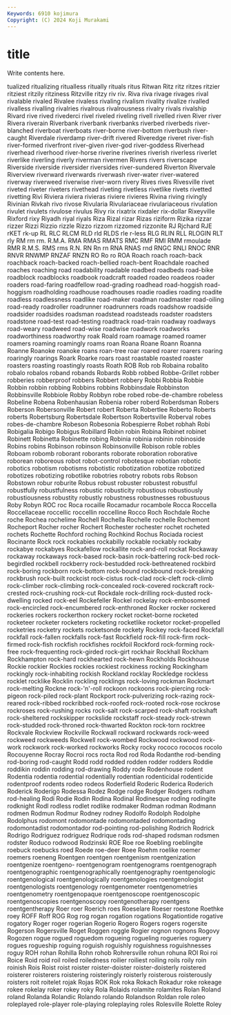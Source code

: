 ```yaml
---
Keywords: 6910 kojimura
Copyright: (C) 2024 Koji Murakami
---
```


# title

Write contents here.



tualized ritualizing ritualless ritually rituals ritus Ritwan Ritz
ritz ritzes ritzier ritziest ritzily ritziness Ritzville ritzy riv riv.
Riva riva rivage rivages rival rivalable rivaled Rivalee rivaless rivaling
rivalism rivality rivalize rivalled rivalless rivalling rivalries rivalrous rivalrousness rivalry
rivals rivalship Rivard rive rived rivederci rivel riveled riveling rivell
rivelled riven River river Rivera riverain Riverbank riverbank riverbanks riverbed
riverbeds river-blanched riverboat riverboats river-borne river-bottom riverbush river-caught Riverdale riverdamp
river-drift rivered Riveredge riveret river-fish river-formed riverfront river-given river-god river-goddess
Riverhead riverhead riverhood river-horse riverine riverines riverish riverless riverlet riverlike
riverling riverly riverman rivermen Rivers rivers riverscape Riverside riverside riversider
riversides river-sundered Riverton Rivervale Riverview riverward riverwards riverwash river-water river-watered
riverway riverweed riverwise river-worn rivery Rives rives Rivesville rivet riveted
riveter riveters rivethead riveting rivetless rivetlike rivets rivetted rivetting Rivi
Riviera riviera rivieras riviere rivieres Rivina riving rivingly Rivinian Rivkah
rivo rivose Rivularia Rivulariaceae rivulariaceous rivulation rivulet rivulets rivulose rivulus
Rivy rix rixatrix rixdaler rix-dollar Rixeyville Rixford rixy Riyadh riyal
riyals Riza Rizal rizar Rizas riziform Rizika rizzar rizzer Rizzi
Rizzio rizzle Rizzo rizzom rizzomed rizzonite RJ Rjchard RJE rKET
rk-up RL RLC RLCM RLD rld RLDS rle r-less RLG
RLIN RLL RLOGIN RLT rly RM rm rm. R.M.A. RMA
RMAS RMATS RMC RMF RMI RMM rmoulade RMR R.M.S. RMS
rms R.N. RN Rn rn RNA RNAS rnd RNGC RNLI
RNOC RNR RNVR RNWMP RNZAF RNZN RO Ro ro ROA
Roach roach roach-back roachback roach-backed roach-bellied roach-bent Roachdale roached roaches
roaching road roadability roadable roadbed roadbeds road-bike roadblock roadblocks roadbook
roadcraft roaded roadeo roadeos roader roaders road-faring roadfellow road-grading roadhead
road-hoggish road-hoggism roadholding roadhouse roadhouses roadie roadies roading roadite roadless
roadlessness roadlike road-maker roadman roadmaster road-oiling road-ready roadroller roadrunner roadrunners
roads roadshow roadside roadsider roadsides roadsman roadstead roadsteads roadster roadsters
roadstone road-test road-testing roadtrack road-train roadway roadways road-weary roadweed road-wise
roadwise roadwork roadworks roadworthiness roadworthy roak Roald roam roamage roamed
roamer roamers roaming roamingly roams roan Roana Roane Roann Roanna
Roanne Roanoke roanoke roans roan-tree roar roared roarer roarers roaring
roaringly roarings Roark Roarke roars roast roastable roasted roaster roasters
roasting roastingly roasts Roath ROB Rob rob Robaina robalito robalo
robalos roband robands Robards Robb robbed Robbe-Grillet robber robberies robberproof
robbers Robbert robbery Robbi Robbia Robbie Robbin robbin robbing Robbins
robbins Robbinsdale Robbinston Robbinsville Robbiole Robby Robbyn robe robed robe-de-chambre
robeless Robeline Robena Robenhausian Robenia rober roberd Roberdsman Robers Roberson
Robersonville Robert robert Roberta Robertlee Roberto Roberts roberts Robertsburg Robertsdale
Robertson Robertsville Roberval robes robes-de-chambre Robeson Robesonia Robespierre Robet robhah
Robi Robigalia Robigo Robigus Robillard Robin robin Robina Robinet robinet
Robinett Robinetta Robinette robing Robinia robinia robinin robinoside Robins robins
Robinson robinson Robinsonville Robison roble robles Roboam robomb roborant roborants
roborate roboration roborative roborean roboreous robot robot-control robotesque robotian robotic
robotics robotism robotisms robotistic robotization robotize robotized robotizes robotizing robotlike
robotries robotry robots robs Robson Robstown robur roburite Robus robust
robuster robustest robustful robustfully robustfulness robustic robusticity robustious robustiously robustiousness
robustity robustly robustness robustnesses robustuous Roby Robyn ROC roc Roca
rocaille Rocamadur rocambole Rocca Roccella Roccellaceae roccellic roccellin roccelline Rocco
Roch Rochdale Roche roche Rochea rochelime Rochell Rochella Rochelle rochelle
Rochemont Rocheport Rocher rocher Rochert Rochester rochester rochet rocheted rochets
Rochette Rochford roching Rochkind Rochus Rociada rociest Rocinante Rock rock
rockabies rockabilly rockable rockably rockaby rockabye rockabyes Rockafellow rockallite rock-and-roll
rockat Rockaway rockaway rockaways rock-based rock-basin rock-battering rock-bed rock-begirdled rockbell
rockberry rock-bestudded rock-bethreatened rockbird rock-boring rockborn rock-bottom rock-bound rockbound rock-breaking
rockbrush rock-built rockcist rock-cistus rock-clad rock-cleft rock-climb rock-climber rock-climbing rock-concealed
rock-covered rockcraft rock-crested rock-crushing rock-cut Rockdale rock-drilling rock-dusted rock-dwelling rocked
rock-eel Rockefeller Rockel rockelay rock-embosomed rock-encircled rock-encumbered rock-enthroned Rocker rocker
rockered rockeries rockers rockerthon rockery rocket rocket-borne rocketed rocketeer rocketer
rocketers rocketing rocketlike rocketor rocket-propelled rocketries rocketry rockets rocketsonde rockety
Rockey rock-faced Rockfall rockfall rock-fallen rockfalls rock-fast Rockfield rock-fill rock-firm
rock-firmed rock-fish rockfish rockfishes rockfoil Rockford rock-forming rock-free rock-frequenting rock-girded
rock-girt rockhair Rockhall Rockham Rockhampton rock-hard rockhearted rock-hewn Rockholds Rockhouse
Rockie rockier Rockies rockies rockiest rockiness rocking Rockingham rockingly rock-inhabiting
rockish Rockland rocklay Rockledge rockless rocklet rocklike Rocklin rockling rocklings
rock-loving rockman Rockmart rock-melting Rockne rock-'n'-roll rockoon rockoons rock-piercing rock-pigeon
rock-piled rock-plant Rockport rock-pulverizing rock-razing rock-reared rock-ribbed rockribbed rock-roofed rock-rooted
rock-rose rockrose rockroses rock-rushing rocks rock-salt rock-scarped rock-shaft rockshaft rock-sheltered
rockskipper rockslide rockstaff rock-steady rock-strewn rock-studded rock-throned rock-thwarted Rockton rock-torn
rocktree Rockvale Rockview Rockville Rockwall rockward rockwards rock-weed rockweed rockweeds
Rockwell rock-wombed Rockwood rockwood rock-work rockwork rock-worked rockworks Rocky rocky
rococo rococos rocolo Rocouyenne Rocray Rocroi rocs rocta Rod rod
Roda Rodanthe rod-bending rod-boring rod-caught Rodd rodd rodded rodden rodder
rodders Roddie roddikin roddin rodding rod-drawing Roddy rode Rodenhouse rodent
Rodentia rodentia rodential rodentially rodentian rodenticidal rodenticide rodentproof rodents rodeo
rodeos Roderfield Roderic Roderica Roderich Roderick Roderigo Rodessa Rodez Rodge
rodge Rodger Rodgers rodham rod-healing Rodi Rodie Rodin Rodina Rodinal
Rodinesque roding rodingite rodknight Rodl rodless rodlet rodlike rodmaker Rodman
rodman Rodmann rodmen Rodmun Rodmur Rodney rodney Rodolfo Rodolph Rodolphe
Rodolphus rodomont rodomontade rodomontaded rodomontading rodomontadist rodomontador rod-pointing rod-polishing Rodrich
Rodrick Rodrigo Rodriguez rodriguez Rodrique rods rod-shaped rodsman rodsmen rodster
Roduco rodwood Rodzinski ROE Roe roe Roebling roeblingite roebuck roebucks
roed Roede roe-deer Roee Roehm roelike roemer roemers roeneng Roentgen
roentgen roentgenism roentgenization roentgenize roentgeno- roentgenogram roentgenograms roentgenograph roentgenographic roentgenographically
roentgenography roentgenologic roentgenological roentgenologically roentgenologies roentgenologist roentgenologists roentgenology roentgenometer roentgenometries
roentgenometry roentgenopaque roentgenoscope roentgenoscopic roentgenoscopies roentgenoscopy roentgenotherapy roentgens roentgentherapy Roer
roer Roerich roes Roeselare Roeser roestone Roethke roey ROFF Roff
ROG Rog rog rogan rogation rogations Rogationtide rogative rogatory Roger
roger rogerian Rogerio Rogero Rogers rogers rogersite Rogerson Rogersville Roget
Roggen roggle Rogier rognon rognons Rogovy Rogozen rogue rogued roguedom
rogueing rogueling rogueries roguery rogues rogueship roguing roguish roguishly roguishness
roguishnesses roguy ROH rohan Rohilla Rohn rohob Rohrersville rohun rohuna
ROI Roi roi Roice Roid roid roil roiled roiledness roilier
roiliest roiling roils roily roin roinish Rois Roist roist roister
roister-doister roister-doisterly roistered roisterer roisterers roistering roisteringly roisterly roisterous roisterously
roisters roit roitelet rojak Rojas ROK Rok roka Rokach Rokadur
roke rokeage rokee rokelay roker rokey roky Rola Rolaids rolamite
rolamites Rolan Roland roland Rolanda Rolandic Rolando rolando Rolandson Roldan
role roleo roleplayed role-player role-playing roleplaying roles Rolesville Rolette Roley
